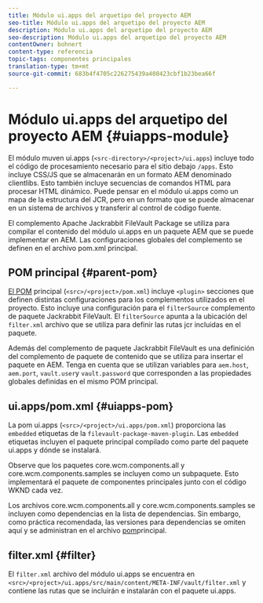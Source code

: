 ```yaml
---
title: Módulo ui.apps del arquetipo del proyecto AEM
seo-title: Módulo ui.apps del arquetipo del proyecto AEM
description: Módulo ui.apps del arquetipo del proyecto AEM
seo-description: Módulo ui.apps del arquetipo del proyecto AEM
contentOwner: bohnert
content-type: referencia
topic-tags: componentes principales
translation-type: tm+mt
source-git-commit: 683b4f4705c226275439a408423cbf1b23bea66f

---
```



# Módulo ui.apps del arquetipo del proyecto AEM {#uiapps-module}

El módulo muven ui.apps (`<src-directory>/<project>/ui.apps`) incluye todo el código de procesamiento necesario para el sitio debajo `/apps`. Esto incluye CSS/JS que se almacenarán en un formato AEM denominado clientlibs. Esto también incluye secuencias de comandos HTML para procesar HTML dinámico. Puede pensar en el módulo ui.apps como un mapa de la estructura del JCR, pero en un formato que se puede almacenar en un sistema de archivos y transferir al control de código fuente.

El complemento Apache Jackrabbit FileVault Package se utiliza para compilar el contenido del módulo ui.apps en un paquete AEM que se puede implementar en AEM. Las configuraciones globales del complemento se definen en el archivo pom.xml principal.

## POM principal {#parent-pom}

[El POM](overview.md#parent-pom) principal (`<src>/<project>/pom.xml`) incluye `<plugin>` secciones que definen distintas configuraciones para los complementos utilizados en el proyecto. Esto incluye una configuración para el `filterSource` complemento de paquete Jackrabbit FileVault. El `filterSource` apunta a la ubicación del `filter.xml` archivo que se utiliza para definir las rutas jcr incluidas en el paquete.

Además del complemento de paquete Jackrabbit FileVault es una definición del complemento de paquete de contenido que se utiliza para insertar el paquete en AEM. Tenga en cuenta que se utilizan variables para `aem.host`, `aem.port`, `vault.user`y `vault.password` que corresponden a las propiedades globales definidas en el mismo POM principal.

## ui.apps/pom.xml {#uiapps-pom}

La pom ui.apps (`<src>/<project>/ui.apps/pom.xml`) proporciona las `embedded` etiquetas de la `filevault-package-maven-plugin`. Las `embedded` etiquetas incluyen el paquete principal compilado como parte del paquete ui.apps y dónde se instalará.

Observe que los paquetes core.wcm.components.all y core.wcm.components.samples se incluyen como un subpaquete. Esto implementará el paquete de componentes principales junto con el código WKND cada vez.

Los archivos core.wcm.components.all y core.wcm.components.samples se incluyen como dependencias en la lista de dependencias. Sin embargo, como práctica recomendada, las versiones para dependencias se omiten aquí y se administran en el archivo [pom](overview.md#core-components)principal.

## filter.xml {#filter}

El `filter.xml` archivo del módulo ui.apps se encuentra en `<src>/<project>/ui.apps/src/main/content/META-INF/vault/filter.xml` y contiene las rutas que se incluirán e instalarán con el paquete ui.apps.
